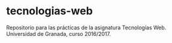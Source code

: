 # tecnologias-web
Repositorio para las prácticas de la asignatura Tecnologías Web.
Universidad de Granada, curso 2016/2017.
